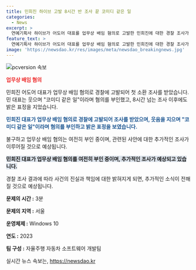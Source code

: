 ```yaml
---
title: 민희진 하이브 고발 8시간 반 조사 끝 코미디 같은 일
categories:
  - News
excerpt: >
  연예기획사 하이브가 어도어 대표를 업무상 배임 혐의로 고발한 민희진에 대한 경찰 조사가 진행되었다. 민 대표는 웃으며 코미디 같은 일이라며 혐의를 부인하고, 기자들에게 사실대로 말하겠다고 밝혔다. 하이브는 민 대표가 회사 경영권 탈취를 시도하고 업무상 배임을 저질렀다고 주장하며 경찰에 고발한 바 있다. 민 대표는 조사를 마친 후에도 밝은 모습으로 사실대로 얘기해서 속이 너무 후련하고라며 계속하여 혐의를 부인했다.
feature_text: >
  연예기획사 하이브가 어도어 대표를 업무상 배임 혐의로 고발한 민희진에 대한 경찰 조사가 진행되었다. 민 대표는 웃으며 코미디 같은 일이라며 혐의를 부인하고, 기자들에게 사실대로 말하겠다고 밝혔다. 하이브는 민 대표가 회사 경영권 탈취를 시도하고 업무상 배임을 저질렀다고 주장하며 경찰에 고발한 바 있다. 민 대표는 조사를 마친 후에도 밝은 모습으로 사실대로 얘기해서 속이 너무 후련하고라며 계속하여 혐의를 부인했다.
image: 'https://newsdao.kr/res/images/meta/newsdao_breakingnews.jpg'
---
```


<p><img src="https://newsdao.kr/res/images/meta/newsdao_breakingnews.jpg" alt="pcversion 속보" /></p>

<p><b><span style="color: #ee2323;">업무상 배임 혐의</span></b></p>

<p>민희진 어도어 대표가 업무상 배임 혐의로 경찰에 고발되어 첫 소환 조사를 받았습니다. 민 대표는 웃으며 "코미디 같은 일"이라며 혐의를 부인했고, 8시간 넘는 조사 이후에도 밝은 표정을 지었습니다. </p>

<p><b><span style="color: #1a5490;">민희진 대표가 업무상 배임 혐의로 경찰에 고발되어 조사를 받았으며, 웃음을 지으며 "코미디 같은 일"이라며 혐의를 부인하고 밝은 표정을 보였습니다.</span></b></p>

<p>불구하고 업무상 배임 혐의는 여전히 부인 중이며, 관련된 사안에 대한 추가적인 조사가 이루어질 것으로 예상됩니다. </p>

<p><b><span style="background-color: #21538527;">민희진 대표가 업무상 배임 혐의를 여전히 부인 중이며, 추가적인 조사가 예상되고 있습니다.</span></b> </p>

<p>경찰 조사 결과에 따라 사건의 진실과 책임에 대한 밝혀지게 되면, 추가적인 소식이 전해질 것으로 예상됩니다. </p>

<p><strong>문제의 시간 :</strong> 3분</p>

<p><strong>문제의 지역 :</strong> 서울</p>

<p><strong>운영체제 :</strong> Windows 10</p>

<p><strong>연도 :</strong> 2023</p>

<p><strong>팀 구성 :</strong> 자율주행 자동차 소프트웨어 개발팀</p>
실시간 뉴스 속보는, <a href="https://newsdao.kr" rel="dofollow">https://newsdao.kr</a>


